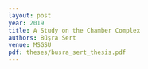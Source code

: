 ```yaml
---
layout: post
year: 2019
title: A Study on the Chamber Complex
authors: Büşra Sert
venue: MSGSU
pdf: theses/busra_sert_thesis.pdf
---
```

